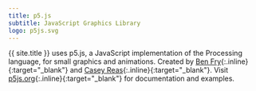 ```yaml
---
title: p5.js
subtitle: JavaScript Graphics Library
logo: p5js.svg
---
```


{{ site.title }} uses p5.js, a JavaScript implementation of the Processing language, for small graphics and animations. Created by [Ben Fry](https://twitter.com/ben_fry){:.inline}{:target="_blank"} and [Casey Reas](https://twitter.com/REAS){:.inline}{:target="_blank"}. Visit [p5js.org](https://p5js.org/){:.inline}{:target="_blank"} for documentation and examples.